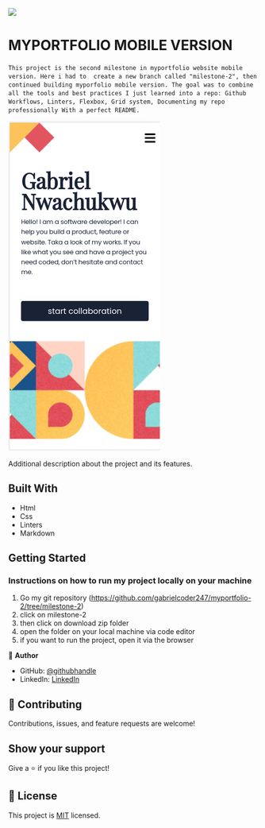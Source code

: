 ![](https://img.shields.io/badge/Microverse-blueviolet)

# MYPORTFOLIO MOBILE VERSION

`This project is the second milestone in myportfolio website mobile version. Here i had to  create a new branch called "milestone-2", then continued building myporfolio mobile version. The goal was to combine all the tools and best practices I just learned into a repo: Github Workflows, Linters, Flexbox, Grid system, Documenting my repo professionally With a perfect README.`

![screenshot](images/screen-30.png)

Additional description about the project and its features.

## Built With

- Html
- Css
- Linters
- Markdown


## Getting Started
### Instructions on how to run my project locally on your machine
1. Go my git repository (https://github.com/gabrielcoder247/myportfolio-2/tree/milestone-2)
2. click on milestone-2
3. then click on download zip folder
4. open the folder on your local machine via code editor
5. if you want to run the project, open it via the browser



👤 **Author**

- GitHub: [@githubhandle](https://github.com/gabrielcoder247)
- LinkedIn: [LinkedIn](https://www.linkedin.com/in/gabriel-nwachukwu-209613173/)



## 🤝 Contributing

Contributions, issues, and feature requests are welcome!


## Show your support

Give a ⭐️ if you like this project!


## 📝 License

This project is [MIT](./MIT.md) licensed.
